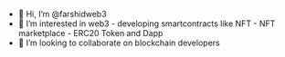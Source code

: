 - 👋 Hi, I’m @farshidweb3
- 👀 I’m interested in web3 - developing smartcontracts like NFT - NFT marketplace - ERC20 Token and Dapp
- 💞️ I’m looking to collaborate on blockchain developers
